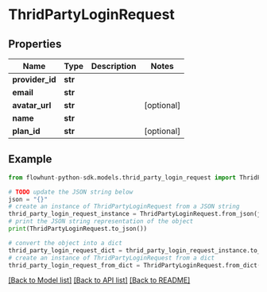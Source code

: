# ThridPartyLoginRequest


## Properties

Name | Type | Description | Notes
------------ | ------------- | ------------- | -------------
**provider_id** | **str** |  | 
**email** | **str** |  | 
**avatar_url** | **str** |  | [optional] 
**name** | **str** |  | 
**plan_id** | **str** |  | [optional] 

## Example

```python
from flowhunt-python-sdk.models.thrid_party_login_request import ThridPartyLoginRequest

# TODO update the JSON string below
json = "{}"
# create an instance of ThridPartyLoginRequest from a JSON string
thrid_party_login_request_instance = ThridPartyLoginRequest.from_json(json)
# print the JSON string representation of the object
print(ThridPartyLoginRequest.to_json())

# convert the object into a dict
thrid_party_login_request_dict = thrid_party_login_request_instance.to_dict()
# create an instance of ThridPartyLoginRequest from a dict
thrid_party_login_request_from_dict = ThridPartyLoginRequest.from_dict(thrid_party_login_request_dict)
```
[[Back to Model list]](../README.md#documentation-for-models) [[Back to API list]](../README.md#documentation-for-api-endpoints) [[Back to README]](../README.md)


